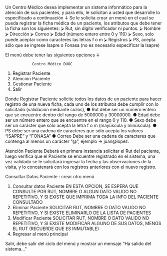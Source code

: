 Un Centro Médico desea implementar un sistema informático para la atención de sus pacientes, y para ello, le solicitan a usted que desarrolle lo especificado a continuación ↓
Se le solicita crear un menú en el cual se pueda registrar la ficha médica de un paciente, los atributos que debe tener la ficha son los siguientes:
⮚	Rut, sin dígito verificador ni puntos.
⮚	Nombre
⮚	Dirección
⮚	Correo 
⮚	Edad (número entero entre 0 y 110)
⮚	Sexo, solo puede aceptar como caracteres las letras f o m
⮚	Registros
⮚	PS, acepta sólo que se ingrese Isapre o Fonasa (no es necesario especificar la Isapre)

El menú debe tener las siguientes opciones ↓
 
				Centro Médico DUOC
1) Registrar Paciente
2) Atención Paciente
3) Gestionar Paciente
4) Salir

Donde Registrar Paciente solicite todos los datos de un paciente para hacer registro de una nueva ficha, cada uno de los atributos debe cumplir con lo solicitado (validación mediante ciclos),
●	Rut debe ser un número entero que se encuentre dentro del rango de 5000000 y 30000000.
●	Edad debe ser un número entero que se encuentre en el rango 0 y 110.
●	Sexo debe ser un carácter que sólo acepta la letra f o m (mayúscula y minúscula).
●	PS debe ser una cadena de caracteres que sólo acepta los valores “ISAPRE” y “FONASA”
●	Correo Debe ser una cadena de caracteres que contenga al menos un carácter “@”, ejemplo → juan@lopez.

Atención Paciente Deberá en primera instancia solicitar el Rut del paciente, luego verifica que el Paciente se encuentre registrado en el sistema, una vez validado se le solicitará ingresar la fecha y las observaciones de la visita, y lo concatenará con los registros anteriores con el nuevo registro.

Consultar Datos Paciente :
crear otro menú 
1) Consultar datos Paciente
EN ESTA OPCION, SE ESPERA QUE CONSULTE POR RUT, NOMBRE O ALGUN DATO VALIDO NO REPETITIVO, Y SI EXISTE QUE IMPRIMA TODA LA INFO DEL PACIENTE CONSULTADO
2) Eliminar Paciente
SOLICITAR RUT, NOMBRE O DATO VALIDO NO REPETITIVO, Y SI EXISTE ELIMINARLO DE LA LISTA DE PACIENTES
3) Modificar Paciente
SOLICITAR RUT, NOMBRE O DATO VALIDO NO REPETITIVO, Y SI EXISTE MODIFICAR ALGUNO DE SUS DATOS, MENOS EL RUT (RECUERDE QUE ES INMUTABLE)
4) Regresar al menú principal


Salir, debe salir del ciclo del menú y mostrar un mensaje “Ha salido del sistema…”

